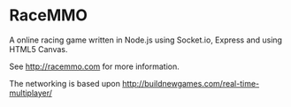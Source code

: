 # RaceMMO
A online racing game written in Node.js using Socket.io, Express and using HTML5 Canvas.

See http://racemmo.com for more information.

The networking is based upon http://buildnewgames.com/real-time-multiplayer/